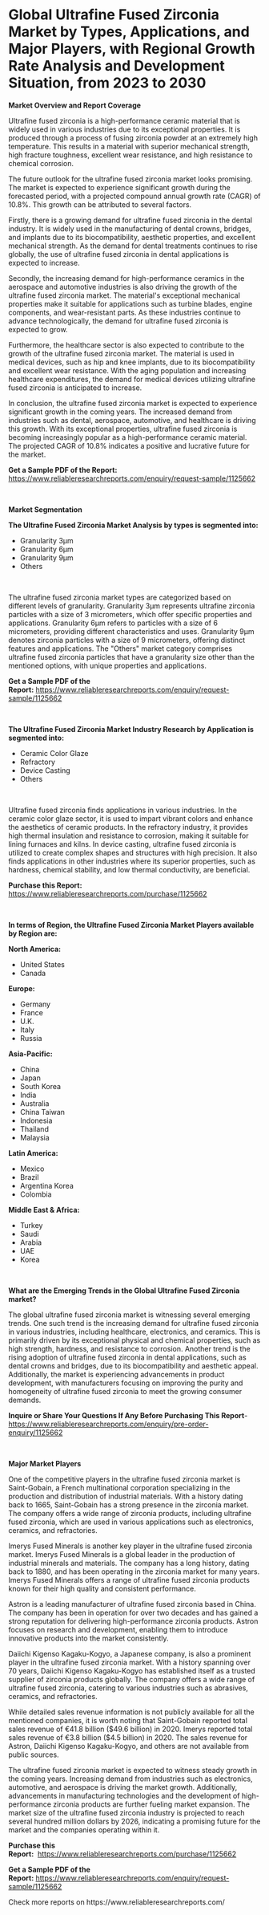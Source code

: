 <p><h1>Global Ultrafine Fused Zirconia Market by Types, Applications, and Major Players, with Regional Growth Rate Analysis and Development Situation, from 2023 to 2030</h1></p><p><strong>Market Overview and Report Coverage</strong></p>
<p><p>Ultrafine fused zirconia is a high-performance ceramic material that is widely used in various industries due to its exceptional properties. It is produced through a process of fusing zirconia powder at an extremely high temperature. This results in a material with superior mechanical strength, high fracture toughness, excellent wear resistance, and high resistance to chemical corrosion.</p><p>The future outlook for the ultrafine fused zirconia market looks promising. The market is expected to experience significant growth during the forecasted period, with a projected compound annual growth rate (CAGR) of 10.8%. This growth can be attributed to several factors.</p><p>Firstly, there is a growing demand for ultrafine fused zirconia in the dental industry. It is widely used in the manufacturing of dental crowns, bridges, and implants due to its biocompatibility, aesthetic properties, and excellent mechanical strength. As the demand for dental treatments continues to rise globally, the use of ultrafine fused zirconia in dental applications is expected to increase.</p><p>Secondly, the increasing demand for high-performance ceramics in the aerospace and automotive industries is also driving the growth of the ultrafine fused zirconia market. The material's exceptional mechanical properties make it suitable for applications such as turbine blades, engine components, and wear-resistant parts. As these industries continue to advance technologically, the demand for ultrafine fused zirconia is expected to grow.</p><p>Furthermore, the healthcare sector is also expected to contribute to the growth of the ultrafine fused zirconia market. The material is used in medical devices, such as hip and knee implants, due to its biocompatibility and excellent wear resistance. With the aging population and increasing healthcare expenditures, the demand for medical devices utilizing ultrafine fused zirconia is anticipated to increase.</p><p>In conclusion, the ultrafine fused zirconia market is expected to experience significant growth in the coming years. The increased demand from industries such as dental, aerospace, automotive, and healthcare is driving this growth. With its exceptional properties, ultrafine fused zirconia is becoming increasingly popular as a high-performance ceramic material. The projected CAGR of 10.8% indicates a positive and lucrative future for the market.</p></p>
<p><strong>Get a Sample PDF of the Report:</strong> <a href="https://www.reliableresearchreports.com/enquiry/request-sample/1125662">https://www.reliableresearchreports.com/enquiry/request-sample/1125662</a></p>
<p>&nbsp;</p>
<p><strong>Market Segmentation</strong></p>
<p><strong>The Ultrafine Fused Zirconia Market Analysis by types is segmented into:</strong></p>
<p><ul><li>Granularity 3μm</li><li>Granularity 6μm</li><li>Granularity 9μm</li><li>Others</li></ul></p>
<p>&nbsp;</p>
<p><p>The ultrafine fused zirconia market types are categorized based on different levels of granularity. Granularity 3μm represents ultrafine zirconia particles with a size of 3 micrometers, which offer specific properties and applications. Granularity 6μm refers to particles with a size of 6 micrometers, providing different characteristics and uses. Granularity 9μm denotes zirconia particles with a size of 9 micrometers, offering distinct features and applications. The "Others" market category comprises ultrafine fused zirconia particles that have a granularity size other than the mentioned options, with unique properties and applications.</p></p>
<p><strong>Get a Sample PDF of the Report:</strong>&nbsp;<a href="https://www.reliableresearchreports.com/enquiry/request-sample/1125662">https://www.reliableresearchreports.com/enquiry/request-sample/1125662</a></p>
<p>&nbsp;</p>
<p><strong>The Ultrafine Fused Zirconia Market Industry Research by Application is segmented into:</strong></p>
<p><ul><li>Ceramic Color Glaze</li><li>Refractory</li><li>Device Casting</li><li>Others</li></ul></p>
<p>&nbsp;</p>
<p><p>Ultrafine fused zirconia finds applications in various industries. In the ceramic color glaze sector, it is used to impart vibrant colors and enhance the aesthetics of ceramic products. In the refractory industry, it provides high thermal insulation and resistance to corrosion, making it suitable for lining furnaces and kilns. In device casting, ultrafine fused zirconia is utilized to create complex shapes and structures with high precision. It also finds applications in other industries where its superior properties, such as hardness, chemical stability, and low thermal conductivity, are beneficial.</p></p>
<p><strong>Purchase this Report:</strong>&nbsp; <a href="https://www.reliableresearchreports.com/purchase/1125662">https://www.reliableresearchreports.com/purchase/1125662</a></p>
<p>&nbsp;</p>
<p><strong>In terms of Region, the Ultrafine Fused Zirconia Market Players available by Region are:</strong></p>
<p>
    <p> <strong> North America: </strong>
        <ul>
            <li>United States</li>
            <li>Canada</li>
        </ul>
        </p> 
    <p> <strong> Europe: </strong>
        <ul>
            <li>Germany</li>
            <li>France</li>
            <li>U.K.</li>
            <li>Italy</li>
            <li>Russia</li>
        </ul>
        </p> 
    <p> <strong> Asia-Pacific: </strong>
        <ul>
            <li>China</li>
            <li>Japan</li>
            <li>South Korea</li>
            <li>India</li>
            <li>Australia</li>
            <li>China Taiwan</li>
            <li>Indonesia</li>
            <li>Thailand</li>
            <li>Malaysia</li>
        </ul>
        </p> 
    <p> <strong> Latin America: </strong>
        <ul>
            <li>Mexico</li>
            <li>Brazil</li>
            <li>Argentina Korea</li>
            <li>Colombia</li>
        </ul>
        </p> 
    <p> <strong> Middle East & Africa: </strong>
        <ul>
            <li>Turkey</li>
            <li>Saudi</li>
            <li>Arabia</li>
            <li>UAE</li>
            <li>Korea</li>
        </ul>
    </p>
    </p>
<p>&nbsp;</p>
<p><strong>What are the Emerging Trends in the Global Ultrafine Fused Zirconia market?</strong></p>
<p><p>The global ultrafine fused zirconia market is witnessing several emerging trends. One such trend is the increasing demand for ultrafine fused zirconia in various industries, including healthcare, electronics, and ceramics. This is primarily driven by its exceptional physical and chemical properties, such as high strength, hardness, and resistance to corrosion. Another trend is the rising adoption of ultrafine fused zirconia in dental applications, such as dental crowns and bridges, due to its biocompatibility and aesthetic appeal. Additionally, the market is experiencing advancements in product development, with manufacturers focusing on improving the purity and homogeneity of ultrafine fused zirconia to meet the growing consumer demands.</p></p>
<p><strong>Inquire or Share Your Questions If Any Before Purchasing This Report</strong>- <a href="https://www.reliableresearchreports.com/enquiry/pre-order-enquiry/1125662">https://www.reliableresearchreports.com/enquiry/pre-order-enquiry/1125662</a></p>
<p>&nbsp;</p>
<p><strong>Major Market Players</strong></p>
<p><p>One of the competitive players in the ultrafine fused zirconia market is Saint-Gobain, a French multinational corporation specializing in the production and distribution of industrial materials. With a history dating back to 1665, Saint-Gobain has a strong presence in the zirconia market. The company offers a wide range of zirconia products, including ultrafine fused zirconia, which are used in various applications such as electronics, ceramics, and refractories.</p><p>Imerys Fused Minerals is another key player in the ultrafine fused zirconia market. Imerys Fused Minerals is a global leader in the production of industrial minerals and materials. The company has a long history, dating back to 1880, and has been operating in the zirconia market for many years. Imerys Fused Minerals offers a range of ultrafine fused zirconia products known for their high quality and consistent performance.</p><p>Astron is a leading manufacturer of ultrafine fused zirconia based in China. The company has been in operation for over two decades and has gained a strong reputation for delivering high-performance zirconia products. Astron focuses on research and development, enabling them to introduce innovative products into the market consistently.</p><p>Daiichi Kigenso Kagaku-Kogyo, a Japanese company, is also a prominent player in the ultrafine fused zirconia market. With a history spanning over 70 years, Daiichi Kigenso Kagaku-Kogyo has established itself as a trusted supplier of zirconia products globally. The company offers a wide range of ultrafine fused zirconia, catering to various industries such as abrasives, ceramics, and refractories.</p><p>While detailed sales revenue information is not publicly available for all the mentioned companies, it is worth noting that Saint-Gobain reported total sales revenue of €41.8 billion ($49.6 billion) in 2020. Imerys reported total sales revenue of €3.8 billion ($4.5 billion) in 2020. The sales revenue for Astron, Daiichi Kigenso Kagaku-Kogyo, and others are not available from public sources.</p><p>The ultrafine fused zirconia market is expected to witness steady growth in the coming years. Increasing demand from industries such as electronics, automotive, and aerospace is driving the market growth. Additionally, advancements in manufacturing technologies and the development of high-performance zirconia products are further fueling market expansion. The market size of the ultrafine fused zirconia industry is projected to reach several hundred million dollars by 2026, indicating a promising future for the market and the companies operating within it.</p></p>
<p><strong>Purchase this Report:</strong>&nbsp;&nbsp;<a href="https://www.reliableresearchreports.com/purchase/1125662">https://www.reliableresearchreports.com/purchase/1125662</a></p>
<p></p>
<p><strong>Get a Sample PDF of the Report:</strong>&nbsp;<a href="https://www.reliableresearchreports.com/enquiry/request-sample/1125662">https://www.reliableresearchreports.com/enquiry/request-sample/1125662</a></p>
<p>Check more reports on https://www.reliableresearchreports.com/</p>